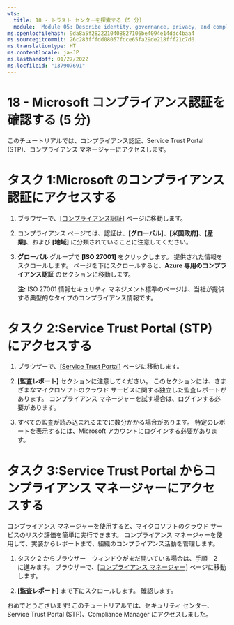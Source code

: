 ```yaml
---
wts:
  title: 18 - トラスト センターを探索する (5 分)
  module: 'Module 05: Describe identity, governance, privacy, and compliance features'
ms.openlocfilehash: 9da8a5f2822210408827106be4094e14ddc4baa4
ms.sourcegitcommit: 26c283fffdd08057fdce65fa29de218fff21c7d0
ms.translationtype: HT
ms.contentlocale: ja-JP
ms.lasthandoff: 01/27/2022
ms.locfileid: "137907691"
---
```

# <a name="18---explore-microsoft-compliance-offerings-5-min"></a>18 - Microsoft コンプライアンス認証を確認する (5 分)

このチュートリアルでは、コンプライアンス認証、Service Trust Portal (STP)、コンプライアンス マネージャーにアクセスします。 

# <a name="task-1-access-microsoft-compliance-offerings"></a>タスク 1:Microsoft のコンプライアンス認証にアクセスする

1. ブラウザーで、[[コンプライアンス認証]](https://docs.microsoft.com/en-us/compliance/regulatory/offering-home) ページに移動します。

2. コンプライアンス ページでは、認証は、**[グローバル]**、**[米国政府]**、**[産業]**、および **[地域]** に分類されていることに注意してください。

3. **グローバル** グループで **[ISO 27001]** をクリックします。 提供された情報をスクロールします。 ページを下にスクロールすると、**Azure 専用のコンプライアンス認証** のセクションに移動します。

    **注:**  ISO 27001 情報セキュリティ マネジメント標準のページは、当社が提供する典型的なタイプのコンプライアンス情報です。


# <a name="task-2-access-the-service-trust-portal-stp"></a>タスク 2:Service Trust Portal (STP) にアクセスする

1. ブラウザーで、[[Service Trust Portal]](https://servicetrust.microsoft.com/) ページに移動します。

2. **[監査レポート]** セクションに注意してください。 このセクションには、さまざまなマイクロソフトのクラウド サービスに関する独立した監査レポートがあります。 コンプライアンス マネージャーを試す場合は、ログインする必要があります。

3. すべての監査が読み込まれるまでに数分かかる場合があります。 特定のレポートを表示するには、Microsoft アカウントにログインする必要があります。


# <a name="task-3-access-the-compliance-manager-via-the-service-trust-portal"></a>タスク 3:Service Trust Portal からコンプライアンス マネージャーにアクセスする

コンプライアンス マネージャーを使用すると、マイクロソフトのクラウド サービスのリスク評価を簡単に実行できます。 コンプライアンス マネージャーを使用して、実装からレポートまで、組織のコンプライアンス活動を管理します。 

1. タスク 2 からブラウザー　ウィンドウがまだ開いている場合は、手順　2　に進みます。 ブラウザーで、[[コンプライアンス マネージャー]](https://servicetrust.microsoft.com/ComplianceManager) ページに移動します。 

2. **[監査レポート]** まで下にスクロールします。 確認します。

おめでとうございます! このチュートリアルでは、セキュリティ センター、Service Trust Portal (STP)、Compliance Manager にアクセスしました。
